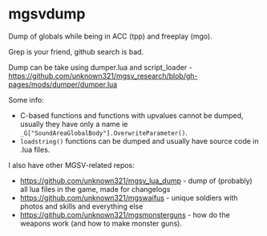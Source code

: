 # mgsvdump
Dump of globals while being in ACC (tpp) and freeplay (mgo).

Grep is your friend, github search is bad.

Dump can be take using dumper.lua and script_loader - https://github.com/unknown321/mgsv_research/blob/gh-pages/mods/dumper/dumper.lua

Some info:
* C-based functions and functions with upvalues cannot be dumped, usually they have only a name ie `_G["SoundAreaGlobalBody"].OverwriteParameter()`.
* `loadstring()` functions can be dumped and usually have source code in .lua files.


I also have other MGSV-related repos:

 * https://github.com/unknown321/mgsv_lua_dump - dump of (probably) all lua files in the game, made for changelogs
 * https://github.com/unknown321/mgswaifus - unique soldiers with photos and skills and everything else
 * https://github.com/unknown321/mgsmonsterguns - how do the weapons work (and how to make monster guns).
